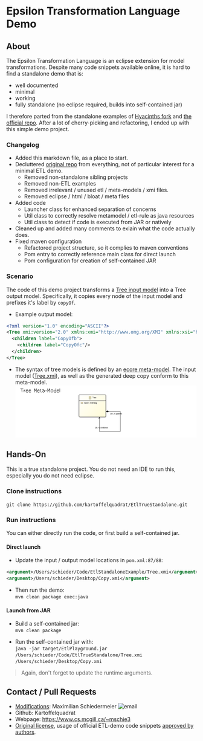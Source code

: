 # Epsilon Transformation Language Demo

## About

The Epsilon Transformation Language is an eclipse extension for model transformations. Despite many code snippets available online, it is hard to find a standalone demo that is:
 * well documented
 * minimal
 * working
 * fully standalone (no eclipse required, builds into self-contained jar)

I therefore parted from the standalone examples of [Hyacinths fork](https://github.com/Hyacinth-Ali/epsilon-repo) and [the official repo](https://git.eclipse.org/c/epsilon/org.eclipse.epsilon.git/tree/examples/org.eclipse.epsilon.examples.standalone). After a lot of cherry-picking and refactoring, I ended up with this simple demo project.

### Changelog

 * Added this markdown file, as a place to start.
 * Decluttered [original repo](git://git.eclipse.org/gitroot/epsilon/org.eclipse.epsilon.git) from everything, not of particular interest for a minimal ETL demo.
   * Removed non-standalone sibling projects
   * Removed non-ETL examples
   * Removed irrelevant / unused etl / meta-models / xmi files.
   * Removed eclipse / html / bloat / meta files
 * Added code
   * Launcher class for enhanced separation of concerns
   * Util class to correctly resolve metamodel / etl-rule as java resources
   * Util class to detect if code is executed from JAR or natively
 * Cleaned up and added many comments to exlain what the code actually does.
 * Fixed maven configuration
   * Refactored project structure, so it complies to maven conventions
   * Pom entry to correctly reference main class for direct launch
   * Pom configuration for creation of self-contained JAR

### Scenario

The code of this demo project transforms a [Tree input model](Tree.xmi) into a Tree output model. Specifically, it copies every node of the input model and prefixes it's label by ```copyOf```.

 * Example output model:  
  ```xml
  <?xml version="1.0" encoding="ASCII"?>
  <Tree xmi:version="2.0" xmlns:xmi="http://www.omg.org/XMI" xmlns:xsi="http://www.w3.org/2001/XMLSchema-instance" xmlns="TreeDsl" xsi:schemaLocation="TreeDsl file:///Users/schieder/Code/EtlStandaloneExample/target/classes/metamodels/Tree.ecore" label="CopyOfa">
    <children label="CopyOfb">
      <children label="CopyOfc"/>
    </children>
  </Tree>
  ```

 * The syntax of tree models is defined by an [ecore meta-model](src/main/resources/metamodels/Tree.ecore). The input model ([Tree.xmi](Tree.xmi)), as well as the generated deep copy conform to this meta-model.
![tree](docs/tree-mm.png)

## Hands-On

This is a true standalone project. You do not need an IDE to run this, especially you do not need eclipse.

### Clone instructions

```git clone https://github.com/kartoffelquadrat/EtlTrueStandalone.git```

### Run instructions

You can either directly run the code, or first build a self-contained jar.

#### Direct launch

 * Update the input / output model locations in ```pom.xml:87/88```:  
  ```xml
  <argument>/Users/schieder/Code/EtlStandaloneExample/Tree.xmi</argument>
  <argument>/Users/schieder/Desktop/Copy.xmi</argument>
  ```

 * Then run the demo:  
```mvn clean package exec:java```  

#### Launch from JAR

 * Build a self-contained jar:  
  ```mvn clean package```

 * Run the self-contained jar with:  
  ```java -jar target/EtlPlayground.jar /Users/schieder/Code/EtlTrueStandalone/Tree.xmi /Users/schieder/Desktop/Copy.xmi```


 > Again, don't forget to update the runtime arguments.

## Contact / Pull Requests

 * [Modifications](#changelog): Maximilian Schiedermeier ![email](email.png)
 * Github: Kartoffelquadrat
 * Webpage: https://www.cs.mcgill.ca/~mschie3
 * [Original license](EPL-2.0.html), usage of official ETL-demo code snippets [approved by authors](https://www.eclipse.org/forums/index.php?t=msg&th=1105907&goto=1834631&#msg_1834631).

